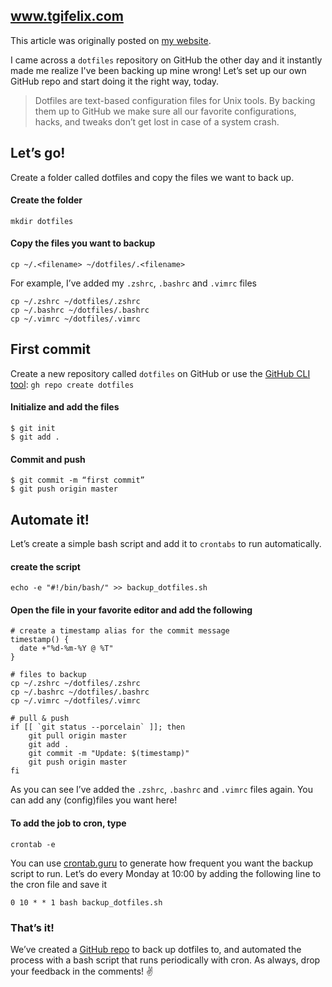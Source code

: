 ## www.tgifelix.com
This article was originally posted on [my website](https://www.tgifelix.com/).

I came across a `dotfiles` repository on GitHub the other day and it instantly made me realize I've been backing up mine wrong! Let’s set up our own GitHub repo and start doing it the right way, today.

> Dotfiles are text-based configuration files for Unix tools. By backing them up to GitHub we make sure all our favorite configurations, hacks, and tweaks don’t get lost in case of a system crash. 

## Let’s go!
Create a folder called dotfiles and copy the files we want to back up.
#### Create the folder
```
mkdir dotfiles
```

#### Copy the files you want to backup
```
cp ~/.<filename> ~/dotfiles/.<filename>
```
For example, I’ve added my `.zshrc`, `.bashrc` and `.vimrc` files
```
cp ~/.zshrc ~/dotfiles/.zshrc
cp ~/.bashrc ~/dotfiles/.bashrc
cp ~/.vimrc ~/dotfiles/.vimrc
```

## First commit 
Create a new repository called `dotfiles` on GitHub or use the [GitHub CLI tool](https://cli.github.com): `gh repo create dotfiles`

#### Initialize and add the files
```
$ git init
$ git add .
```
#### Commit and push
```
$ git commit -m “first commit”
$ git push origin master
```


## Automate it!
Let’s create a simple bash script and add it to `crontabs` to run automatically.

#### create the script
```
echo -e "#!/bin/bash/" >> backup_dotfiles.sh
```

#### Open the file in your favorite editor and add the following
```
# create a timestamp alias for the commit message
timestamp() {
  date +"%d-%m-%Y @ %T"
}

# files to backup
cp ~/.zshrc ~/dotfiles/.zshrc
cp ~/.bashrc ~/dotfiles/.bashrc
cp ~/.vimrc ~/dotfiles/.vimrc

# pull & push
if [[ `git status --porcelain` ]]; then
    git pull origin master
    git add .
    git commit -m "Update: $(timestamp)"
    git push origin master
fi
```
As you can see I’ve added the `.zshrc`, `.bashrc` and `.vimrc` files again. You can add any (config)files you want here!

#### To add the job to cron, type
```
crontab -e
```
You can use [crontab.guru](https://crontab.guru) to generate how frequent you want the backup script to run. Let’s do every Monday at 10:00 by adding the following line to the cron file and save it
```
0 10 * * 1 bash backup_dotfiles.sh
```


### That’s it!

We’ve created a [GitHub repo](https://github.com/tgifelix/dotfiles) to back up dotfiles to, and automated the process with a bash script that runs periodically with cron. As always, drop your feedback in the comments! ✌️
